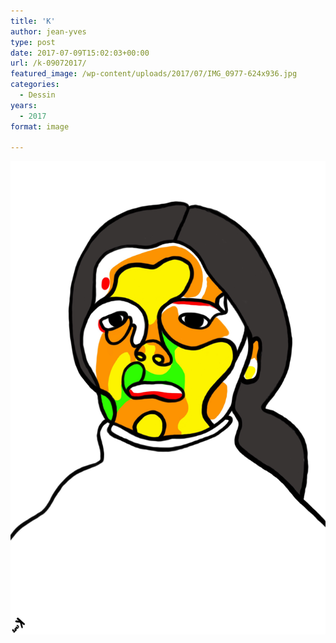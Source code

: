 ```yaml
---
title: 'K'
author: jean-yves
type: post
date: 2017-07-09T15:02:03+00:00
url: /k-09072017/
featured_image: /wp-content/uploads/2017/07/IMG_0977-624x936.jpg
categories:
  - Dessin
years:
  - 2017
format: image

---
```

![K. #09072017](./IMG_0977.jpg)